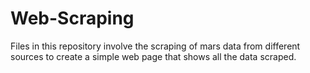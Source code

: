# Web-Scraping
Files in this repository involve the scraping of mars data from different sources to create a simple web page that shows all the data scraped.
